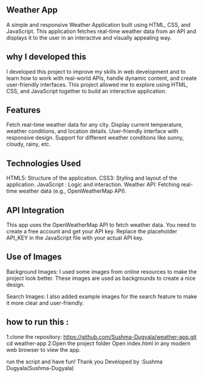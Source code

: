 
## Weather App 
A simple and responsive Weather Application built using HTML, CSS, and JavaScript. This application fetches real-time weather data from an API and displays it to the user in an interactive and visually appealing way.

## why I developed this
I developed this project to improve my skills in web development and to learn how to work with real-world APIs, handle dynamic content, and create user-friendly interfaces. This project allowed me to explore using HTML, CSS, and JavaScript together to build an interactive application.

## Features 
Fetch real-time weather data for any city.
Display current temperature, weather conditions, and location details.
User-friendly interface with responsive design.
Support for different weather conditions like sunny, cloudy, rainy, etc.

## Technologies Used 
HTML5: Structure of the application.
CSS3: Styling and layout of the application.
JavaScript : Logic and interaction.
Weather API: Fetching real-time weather data (e.g., OpenWeatherMap API).

## API Integration
This app uses the OpenWeatherMap API to fetch weather data. You need to create a free account and get your API key. Replace the placeholder API_KEY in the JavaScript file with your actual API key.

## Use of Images
Background Images:
I used some images from online resources to make the project look better. These images are used as backgrounds to create a nice design.

Search Images:
I also added example images for the search feature to make it more clear and user-friendly.

## how to run this :
 1.clone the repository:
  https://github.com/Sushma-Dugyala/weather-app.git
  cd weather-app
2.Open the project folder
  Open index.html in any modern web browser to view the app.

run the script and have fun!
Thank you
Developed by :Sushma Dugyala(Sushma-Dugyala)





